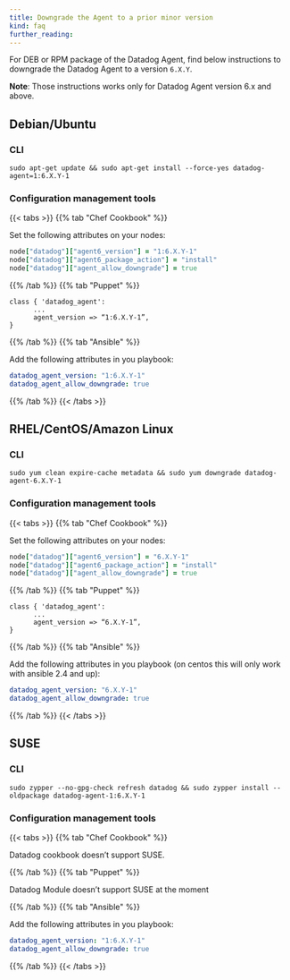 ```yaml
---
title: Downgrade the Agent to a prior minor version
kind: faq
further_reading:
---
```


For DEB or RPM package of the Datadog Agent, find below instructions to downgrade the Datadog Agent to a version `6.X.Y`.

**Note**: Those instructions works only for Datadog Agent version 6.x and above.

## Debian/Ubuntu

### CLI

```
sudo apt-get update && sudo apt-get install --force-yes datadog-agent=1:6.X.Y-1
```

### Configuration management tools

{{< tabs >}}
{{% tab "Chef Cookbook" %}}

Set the following attributes on your nodes:

```rb
node["datadog"]["agent6_version"] = "1:6.X.Y-1"
node["datadog"]["agent6_package_action"] = "install"
node["datadog"]["agent_allow_downgrade"] = true
```

{{% /tab %}}
{{% tab "Puppet" %}}

```
class { 'datadog_agent':
      ...
      agent_version => “1:6.X.Y-1”,
}
```

{{% /tab %}}
{{% tab "Ansible" %}}

Add the following attributes in you playbook:

```yaml
datadog_agent_version: "1:6.X.Y-1"
datadog_agent_allow_downgrade: true
```

{{% /tab %}}
{{< /tabs >}}

## RHEL/CentOS/Amazon Linux

### CLI

```
sudo yum clean expire-cache metadata && sudo yum downgrade datadog-agent-6.X.Y-1
```

### Configuration management tools

{{< tabs >}}
{{% tab "Chef Cookbook" %}}

Set the following attributes on your nodes:

```rb
node["datadog"]["agent6_version"] = "6.X.Y-1"
node["datadog"]["agent6_package_action"] = "install"
node["datadog"]["agent_allow_downgrade"] = true
```

{{% /tab %}}
{{% tab "Puppet" %}}

```
class { 'datadog_agent':
      ...
      agent_version => “6.X.Y-1”,
}
```

{{% /tab %}}
{{% tab "Ansible" %}}

Add the following attributes in you playbook (on centos this will only work with ansible 2.4 and up):

```yaml
datadog_agent_version: "6.X.Y-1"
datadog_agent_allow_downgrade: true
```

{{% /tab %}}
{{< /tabs >}}

## SUSE

### CLI

```
sudo zypper --no-gpg-check refresh datadog && sudo zypper install --oldpackage datadog-agent-1:6.X.Y-1
```

### Configuration management tools

{{< tabs >}}
{{% tab "Chef Cookbook" %}}

Datadog cookbook doesn’t support SUSE.

{{% /tab %}}
{{% tab "Puppet" %}}

Datadog Module doesn’t support SUSE at the moment

{{% /tab %}}
{{% tab "Ansible" %}}

Add the following attributes in you playbook:

```yaml
datadog_agent_version: "1:6.X.Y-1"
datadog_agent_allow_downgrade: true
```

{{% /tab %}}
{{< /tabs >}}

